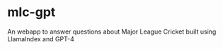 # mlc-gpt
An webapp to answer questions about Major League Cricket built using LlamaIndex and GPT-4
